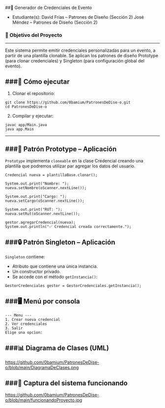 ##🪪 Generador de Credenciales de Evento

- Estudiante(s):
David Frías – Patrones de Diseño (Sección 2)
José Méndez – Patrones de Diseño (Sección 2)

### 🎯 Objetivo del Proyecto
----

Este sistema permite emitir credenciales personalizadas para un evento, a partir de una plantilla clonable. Se aplican los patrones de diseño Prototype (para clonar credenciales) y Singleton (para configuración global del evento).

###🚀 Cómo ejecutar
----
1. Clonar el repositorio:
```
git clone https://github.com/0bamium/PatronesDeDise-o.git
cd PatronesDeDise-o
```
2. Compilar y ejecutar:
```
javac app/Main.java
java app.Main
```
----

###🧬 Patrón Prototype – Aplicación
----
`Prototype` implementa `cloneable` en la clase Credencial creando una plantilla que podremos utilizar par agregar los datos del usuario.

```
Credencial nueva = plantillaBase.clonar();

System.out.print("Nombre: ");
nueva.setNombre(oScanner.nextLine());

System.out.print("Cargo: ");
nueva.setCargo(oScanner.nextLine());

System.out.print("RUT: ");
nueva.setRut(oScanner.nextLine());

gestor.agregarCredencial(nueva);
System.out.println("✅ Credencial creada correctamente.");
```
###🔒 Patrón Singleton – Aplicación
----
`Singleton` contiene:
- Atributo que contiene una única instancia.
- Un constructor privado.
- Se accede con el método `getInstancia()`:

```
GestorCredenciales gestor = GestorCredenciales.getInstancia();
```

###🖥️ Menú por consola
----
```
--- Menu ---
1. Crear nueva credencial
2. Ver credenciales
3. Salir
Elige una opcion:
```

###📊 Diagrama de Clases (UML)
----
https://github.com/0bamium/PatronesDeDise-o/blob/main/DiagramaDeClases.png

###📸 Captura del sistema funcionando
----
https://github.com/0bamium/PatronesDeDise-o/blob/main/funcionandoProyecto.jpg
